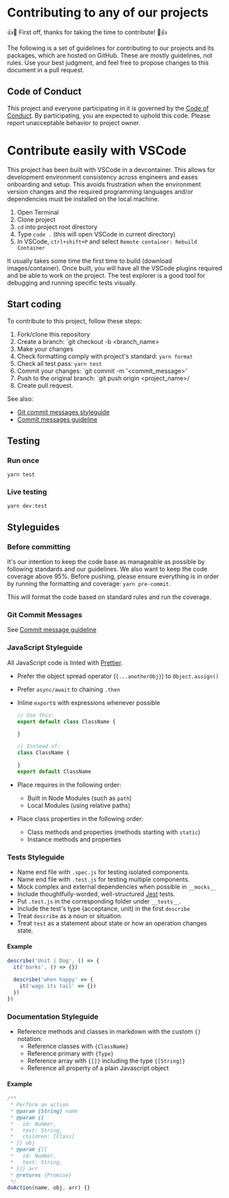 # Contributing to any of our projects

:+1::tada: First off, thanks for taking the time to contribute! :tada::+1:

The following is a set of guidelines for contributing to our projects and its packages, which are hosted on GitHub. These are mostly guidelines, not rules. Use your best judgment, and feel free to propose changes to this document in a pull request.

## Code of Conduct

This project and everyone participating in it is governed by the [Code of Conduct](CODE_OF_CONDUCT.md). By participating, you are expected to uphold this code. Please report unacceptable behavior to project owner.

# Contribute easily with VSCode

This project has been built with VSCode in a devcontainer. This allows for development environment consistency across engineers and eases onboarding and setup. This avoids frustration when the environment version changes and the required programming languages and/or dependencies must be installed on the local machine.

1. Open Terminal
1. Clone project
1. `cd` into project root directory
1. Type `code .` (this will open VSCode in current directory)
1. In VSCode, `ctrl+shift+P` and select `Remote container: Rebuild Container`

It usually takes some time the first time to build (download images/container). Once built, you will have all the VSCode plugins required and be able to work on the project. The test explorer is a good tool for debugging and running specific tests visually.

## Start coding

To contribute to this project, follow these steps:

1. Fork/clone this repository
1. Create a branch: `git checkout -b <branch_name>
1. Make your changes
1. Check formatting comply with project's standard: `yarn format`
1. Check all test pass: `yarn test`
1. Commit your changes: `git commit -m '<commit_message>'
1. Push to the original branch: `git push origin <project_name>/<location>
1. Create pull request.

See also:

- [Git commit messages styleguide](#git-commit-message)
- [Commit messages guideline](COMMIT_MESSAGES.md)

## Testing

### Run once

`yarn test`

### Live testing

`yarn dev:test`

## Styleguides

### Before committing

It's our intention to keep the code base as manageable as possible by following standards and our guidelines. We also want to keep the code coverage above 95%. Before pushing, please ensure everything is in order by running the formatting and coverage: `yarn pre-commit`.

This will format the code based on standard rules and run the coverage.

### Git Commit Messages

See [Commit message guideline](COMMIT_MESSAGES.md)

### JavaScript Styleguide

All JavaScript code is linted with [Prettier](https://prettier.io/).

- Prefer the object spread operator (`{...anotherObj}`) to `Object.assign()`
- Prefer `async/await` to chaining `.then`
- Inline `export`s with expressions whenever possible

  ```js
  // Use this:
  export default class ClassName {

  }

  // Instead of:
  class ClassName {

  }
  export default ClassName
  ```

- Place requires in the following order:
  - Built in Node Modules (such as `path`)
  - Local Modules (using relative paths)
- Place class properties in the following order:
  - Class methods and properties (methods starting with `static`)
  - Instance methods and properties

### Tests Styleguide

- Name end file with `.spec.js` for testing isolated components.
- Name end file with `.test.js` for testing multiple components.
- Mock complex and external dependencies when possible in `__mocks__`
- Include thoughtfully-worded, well-structured [Jest](https://jestjs.io/) tests.
- Put `.test.js` in the corresponding folder under `__tests__`.
- Include the test's type (acceptance, unit) in the first `describe`
- Treat `describe` as a noun or situation.
- Treat `test` as a statement about state or how an operation changes state.

#### Example

```js
describe('Unit | Dog', () => {
  it('barks', () => {})

  describe('when happy' => {
    it('wags its tail' => {})
  })
})
```

### Documentation Styleguide

- Reference methods and classes in markdown with the custom `{}` notation:
  - Reference classes with `{ClassName}`
  - Reference primary with `{Type}`
  - Reference array with `{[]}` including the type `{[String]}`
  - Reference all property of a plain Javascript object

#### Example

```js
/**
 * Perform an action
 * @param {String} name
 * @param {{
 *   id: Number,
 *   text: String,
 *   children: [Class]
 * }} obj
 * @param {[{
 *   id: Number,
 *   text: String,
 * }]} arr
 * @returns {Promise}
 */
doAction(name, obj, arr) {}
```
